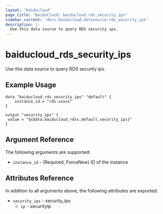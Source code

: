 ```yaml
---
layout: "baiducloud"
page_title: "BaiduCloud: baiducloud_rds_security_ips"
sidebar_current: "docs-baiducloud-datasource-rds_security_ips"
description: |-
  Use this data source to query RDS security ips.
---
```


# baiducloud_rds_security_ips

Use this data source to query RDS security ips.

## Example Usage

```hcl
data "baiducloud_rds_security_ips" "default" {
	instance_id = "rds-xxxxx"
}

output "security_ips" {
 value = "${data.baiducloud_rdss.default.security_ips}"
}
```

## Argument Reference

The following arguments are supported:

* `instance_id` - (Required, ForceNew) ID of the instance

## Attributes Reference

In addition to all arguments above, the following attributes are exported:

* `security_ips` - security_ips
  * `ip` - securityIp


